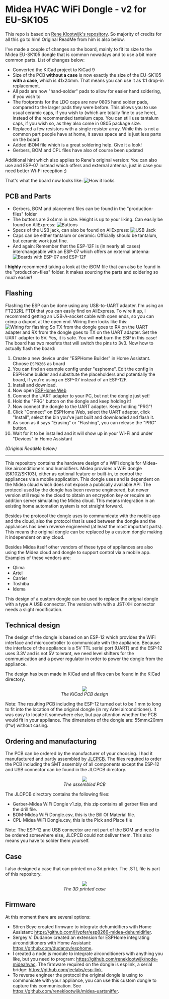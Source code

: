 
# Midea HVAC WiFi Dongle - v2 for EU-SK105

This repo is based on [Rene Klootwijk's repository](https://github.com/reneklootwijk/mideahvac-dongle). So majority of credits for all this go to him! Original ReadMe from him is also below.

I've made a couple of changes so the board, mainly to fit its size to the Midea EU-SK105 dongle that is common nowadays and to use a bit more common parts. List of changes below:
* Converted the KiCad project to KiCad 9
* Size of the PCB **without a case** is now exactly the size of the EU-SK105 **with a case**, which is 41x24mm. That means you can use it as 1:1 drop-in replacement.
* All pads are now "hand-solder" pads to allow for easier hand soldering, if you wish to
* The footpronts for the LDO caps are now 0805 hand solder pads, compared to the larger pads they were before. This allows you to use usual ceramic caps, if you wish to (which are totally fine to use here), instead of the recommended tantalum caps. You can still use tantalum caps, if you wish so, as they also come in 0805 package size.
* Replaced a few resistors with a single resistor array. While this is not a common part people have at home, it saves space and is just less parts on the board
* Added iBOM file which is a great soldering help. Give it a look!
* Gerbers, BOM and CPL files have also of course been updated

Additional hint which also applies to Rene's original version: You can also use and ESP-07 instead which offers and external antenna, just in case you need better Wi-Fi reception ;)

That's what the board now looks like:
![How it looks](https://github.com/ezcGman/mideahvac-dongle/blob/master/images/mideahvac-dongle-v2.jpg?raw=true)

## PCB and Parts
* Gerbers, BOM and placement files can be found in the "production-files" folder
* The buttons are 3x4mm in size. Height is up to your liking. Can easily be found on AliExpress:
![Buttons](https://github.com/ezcGman/mideahvac-dongle/blob/master/images/buttons.png?raw=true)
* Specs of the USB jack, can also be found on AliExpress:
![USB Jack](https://github.com/ezcGman/mideahvac-dongle/blob/master/images/usb-jack.png?raw=true)
* Caps can be either tantalum or ceramic: Officially should be tantalum, but ceramic work just fine. 
* And again: Remember that the ESP-12F is (in nearly all cases) interchangeable with an ESP-07 which offers an external antenna:
![Boards with ESP-07 and ESP-12F](https://github.com/ezcGman/mideahvac-dongle/blob/master/images/esp-07-12.jpg?raw=true)

I **highly** recommend taking a look at the iBOM file that can also be found in the "production-files" folder. It makes sourcing the parts and soldering so much easier!

## Flashing
Flashing the ESP can be done using any USB-to-UART adapter. I'm using an FT232RL FTDI that you can easily find on AliExpress. To wire it up, I recommend getting an USB-A-socket cable with open ends, so you can crimp a dupont at the open end. Wiring then looks like this:
![Wiring for flashing](https://github.com/ezcGman/mideahvac-dongle/blob/master/images/wiring-flashing.jpg?raw=true)
So TX from the dongle goes to RX on the UART adapter and RX from the dongle goes to TX on the UART adapter. Set the UART adapter to 5V. Yes, it is safe. You will **not** burn the ESP in this case! The board has two mosfets that will switch the pins to 3v3.
Now how to actually flash the board:
 1. Create a new device under "ESPHome Builder" in Home Assistant. Choose `ESP8266` as board
 2. You can find an example config under "esphome". Edit the config in ESPHome builder and substitute the placeholders and potentially the board, if you're using an ESP-07 instead of an ESP-12F.
 3. Install and download.
 4. Now open [ESPHome Web](https://web.esphome.io)
 5. Connect the UART adapter to your PC, but not the dongle just yet!
 6. Hold the "PRG" button on the dongle and keep holding it!
 7. Now connect the dongle to the UART adapter. Keep holding "PRG"!
 8. Click "Connect" on ESPHome Web, select the UART adapter, click "Install", select the bin you've just built and downloaded and flash it.
 9. As soon as it says "Erasing" or "Flashing", you can release the "PRG" button.
 10. Wait  for it to be installed and it will show up in your Wi-Fi and under "Devices" in Home Assistant

*(Original ReadMe below)*

---

This repository contains the hardware design of a WiFi dongle for Midea-like airconditioners and humidifiers.
Midea provides a WiFi dongle (SK102/SK103), either as optional feature or built-in, to control the appliances via a mobile application. This dongle uses and is dependent on the Midea cloud which does not expose a publically available API. The protocol used by the dongle has been reverse engineered, but newer version still require the cloud to obtain an encryption key or require an addition server simulating the Midea cloud. This means integration in an existing home automation system is not straight forward.

Besides the protocol the dongle uses to commumicate with the mobile app and the cloud, also the protocol that is used between the dongle and the appliances has been reverse engineered (at least the most important parts). This means the original dongle can be replaced by a custom dongle making it independent on any cloud.

Besides Midea itself other vendors of these type of appliances are also using the Midea cloud and dongle to support control via a mobile app. Examples of these vendors are:

* Qlima
* Artel
* Carrier
* Toshiba
* Idema

This design of a custom dongle can be used to replace the orignal dongle with a type A USB connector. The version with with a JST-XH connector needs a slight modification.

## Technical design

The design of the dongle is based on an ESP-12 which provides the WiFi interface and microcontroller to communicate with the appliance. Because the interface of the appliance is a 5V TTL serial port (UART) and the ESP-12 uses 3.3V and is not 5V tolerant, we need level shifters for the communication and a power regulator in order to power the dongle from the appliance.

The design has been made in KiCad and all files can be found in the KiCad directory.

<p align="center">
  <img src="./images/pcb.jpeg" /><br/>
  <em>The KiCad PCB design</em>
</p>

Note: The resulting PCB including the ESP-12 turned out to be 1 mm to long to fit into the location of the original dongle (in my Artel airconditioner). It was easy to locate it somewhere else, but pay attention whether the PCB would fit in your appliance. The dimensions of the dongle are: 55mmx20mm (l*w) without casing.

## Ordering and manufacturing

The PCB can be ordered by the manufacturer of your choosing. I had it manufactured and partly assembled by [JLCPCB](https://jlcpcb.com/). The files required to order the PCB including the SMT assembly of all components except the ESP-12 and USB connector can be found in the JLCPCB directory.

<p align="center">
  <img src="./images/top_assembled.jpeg" /><br/>
  <em>The assembled PCB</em>
</p>

The JLCPCB directory contains the following files:

* Gerber-Midea WiFi Dongle v1.zip, this zip contains all gerber files and the drill file.
* BOM-Midea WiFi Dongle.csv, this is the Bill Of Material file.
* CPL-Midea WiFi Dongle.csv, this is the Pick and Place file

Note: The ESP-12 and USB connector are not part of the BOM and need to be ordered somewhere else, JLCPCB could not deliver them. This also means you have to solder them yourself.

## Case

I also designed a case that can printed on a 3d printer. The .STL file is part of this repository.

<p align="center">
  <img src="./images/case.jpeg" /><br/>
  <em>The 3D printed case</em>
</p>

## Firmware

At this moment there are several options:
* Sören Beye created firmware to integrate dehumidifiers with Home Assistant: https://github.com/Hypfer/esp8266-midea-dehumidifier.
* Sergey V. Dudanov created an extension for ESPHome integrating aircondititioners with Home Assistant: https://github.com/dudanov/esphome.
* I created a node.js module to integrate airconditioners with anything you like, but you need to program: https://github.com/reneklootwijk/node-mideahvac. The firmware required on the dongle is esplink, a serial bridge: https://github.com/jeelabs/esp-link.
* To reverse engineer the protocol the original dongle is using to communicate with your appliance, you can use this custom dongle to capture this communication. See https://github.com/reneklootwijk/midea-uartsniffer.